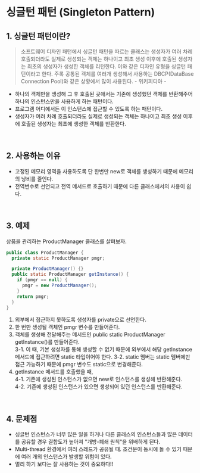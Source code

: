 # 싱글턴 패턴 (Singleton Pattern)

## 1. 싱글턴 패턴이란?

> 소프트웨어 디자인 패턴에서 싱글턴 패턴을 따르는 클래스는 생성자가 여러 차례 호출되더라도 실제로 생성되는 객체는 하나이고 최초 생성 이후에 호출된 생성자는 최초의 생성자가 생성한 객체를 리턴한다. 이와 같은 디자인 유형을 싱글턴 패턴이라고 한다. 주록 공통된 객체를 여러개 생성해서 사용하는 DBCP(DataBase Connection Pool)와 같은 상황에서 많이 사용된다. - 위키피디아 -

- 하나의 객체만을 생성해 그 후 호출된 곳애서는 기존에 생성했던 객체를 반환해주어 하나의 인스턴스만을 사용하게 하는 패턴이다.
- 프로그램 어디에서든 이 인스턴스에 접근할 수 있도록 하는 패턴이다.
- 생성자가 여러 차례 호출되더라도 실제로 생성되는 객체는 하나이고 최초 생성 이후에 호출된 생성자는 최초에 생성한 객체를 반환한다.

<br>

## 2. 사용하는 이유

- 고정된 메모리 영역을 사용하도록 단 한번만 new로 객체를 생성하기 때문에 메모리의 낭비를 줄인다.
- 전역변수로 선언되고 전역 메서드로 호출하기 때문에 다른 클래스에서의 사용이 쉽다.

<br>

## 3. 예제

상품을 관리하는 ProductManager 클래스를 살펴보자.

```java
public class ProductManager {
  private static ProductManager pmgr;

  private ProductManager() {}
  public static ProductManager getInstance() {
    if (pmgr == null) {
      pmgr = new ProductManager();
    }
    return pmgr;
  }
}
```

1. 외부에서 접근하지 못하도록 생성자를 private으로 선언한다.
2. 한 번만 생성될 객체인 pmgr 변수를 만들어준다.
3. 객체를 생성해 전달해주는 메서드인 public static ProductManager getInstance()를 만들어준다.  
   3-1. 이 때, 기본 생성자를 통해 생성할 수 없기 때문에 외부에서 해당 getInstance 메서드에 접근하려면 static 타입이어야 한다.
   3-2. static 멤버는 static 멤버에만 접근 가능하기 때문에 pmgr 변수도 static으로 변경해준다.
4. getInstance 메서드를 호출했을 때,  
   4-1. 기존에 생성된 인스턴스가 없으면 new로 인스턴스를 생성해 반환해준다.  
   4-2. 기존에 생성된 인스턴스가 있으면 생성되어 있던 인스턴스를 반환해준다.

<br>

## 4. 문제점

- 싱글턴 인스턴스가 너무 많은 일을 하거나 다른 클래스의 인스턴스들과 많은 데이터를 공유할 경우 결합도가 높아져 "개방-폐쇄 원칙"을 위배하게 된다.
- Multi-thread 환경에서 여러 스레드가 공유될 때. 조건문이 동시에 돌 수 있기 때문에 여러 개의 인스턴스가 발생할 위험이 있다.
- 멀리 하기 보다는 잘 사용하는 것이 중요하다!!
